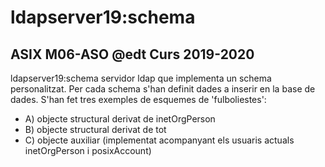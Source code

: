 # ldapserver19:schema
## ASIX M06-ASO @edt Curs 2019-2020

ldapserver19:schema servidor ldap que implementa un 
schema personalitzat. Per cada schema s'han definit dades a
inserir en la base de dades. S'han fet tres exemples de esquemes
de 'fulboliestes':
 * A) objecte structural derivat de inetOrgPerson
 * B) objecte structural derivat de tot
 * C) objecte auxiliar (implementat acompanyant els usuaris
      actuals inetOrgPerson i posixAccount)


